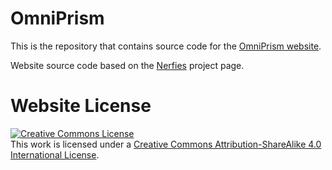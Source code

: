 # OmniPrism

This is the repository that contains source code for the [OmniPrism website](https://tale17.github.io/omni/).

Website source code based on the [Nerfies](https://github.com/nerfies/nerfies.github.io) project page.

# Website License
<a rel="license" href="http://creativecommons.org/licenses/by-sa/4.0/"><img alt="Creative Commons License" style="border-width:0" src="https://i.creativecommons.org/l/by-sa/4.0/88x31.png" /></a><br />This work is licensed under a <a rel="license" href="http://creativecommons.org/licenses/by-sa/4.0/">Creative Commons Attribution-ShareAlike 4.0 International License</a>.
